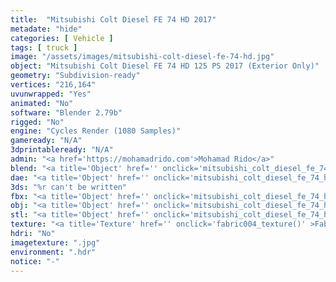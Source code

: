 ```yaml
---
title:  "Mitsubishi Colt Diesel FE 74 HD 2017"
metadate: "hide"
categories: [ Vehicle ]
tags: [ truck ]
image: "/assets/images/mitsubishi-colt-diesel-fe-74-hd.jpg"
object: "Mitsubishi Colt Diesel FE 74 HD 125 PS 2017 (Exterior Only)"
geometry: "Subdivision-ready"
vertices: "216,164"
uvunwrapped: "Yes"
animated: "No"
software: "Blender 2.79b"
rigged: "No"
engine: "Cycles Render (1080 Samples)"
gameready: "N/A"
3dprintableready: "N/A"
admin: "<a href='https://mohamadrido.com'>Mohamad Rido</a>"
blend: "<a title='Object' href='' onclick='mitsubishi_colt_diesel_fe_74_hd_blend()' >.zip 11.4 MB</a>"
dae: "<a title='Object' href='' onclick='mitsubishi_colt_diesel_fe_74_hd_dae()' >.zip 6.3 MB</a>"
3ds: "%r can't be written"
fbx: "<a title='Object' href='' onclick='mitsubishi_colt_diesel_fe_74_hd_fbx()' >.zip 9.1 MB</a>"
obj: "<a title='Object' href='' onclick='mitsubishi_colt_diesel_fe_74_hd_obj()' >.zip 5.7 MB</a>"
stl: "<a title='Object' href='' onclick='mitsubishi_colt_diesel_fe_74_hd_stl()' >.zip 8.6 MB</a>"
texture: "<a title='Texture' href='' onclick='fabric004_texture()' >Fabric004</a>"
hdri: "No"
imagetexture: ".jpg"
environment: ".hdr"
notice: "-"
---
```

